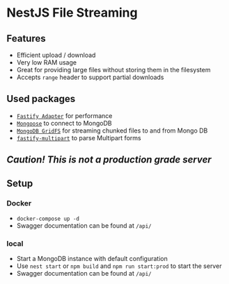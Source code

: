 # NestJS File Streaming

## Features

- Efficient upload / download
- Very low RAM usage
- Great for providing large files without storing them in the filesystem
- Accepts `range` header to support partial downloads

## Used packages

- [`Fastify Adapter`](https://www.npmjs.com/package/fastify) for performance
- [`Mongoose`](https://www.npmjs.com/package/mongoose) to connect to MongoDB
- [`MongoDB GridFS`](https://www.npmjs.com/package/mongoose) for streaming chunked files to and from Mongo DB
- [`fastify-multipart`](https://www.npmjs.com/package/fastify-multipart) to parse Multipart forms

## _Caution! This is not a production grade server_

## Setup

### Docker

- `docker-compose up -d`
- Swagger documentation can be found at `/api/`

### local

- Start a MongoDB instance with default configuration
- Use `nest start` or `npm build` and `npm run start:prod` to start the server
- Swagger documentation can be found at `/api/`
